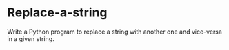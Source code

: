 # Replace-a-string
Write a Python program to replace a string with another one and vice-versa in a given string.
